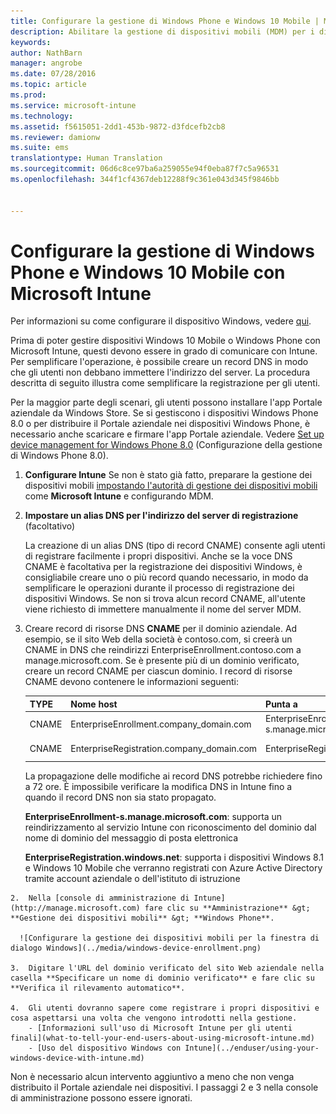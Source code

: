 ```yaml
---
title: Configurare la gestione di Windows Phone e Windows 10 Mobile | Microsoft Intune
description: Abilitare la gestione di dispositivi mobili (MDM) per i dispositivi Windows 10 Mobile o Windows Phone con Microsoft Intune.
keywords: 
author: NathBarn
manager: angrobe
ms.date: 07/28/2016
ms.topic: article
ms.prod: 
ms.service: microsoft-intune
ms.technology: 
ms.assetid: f5615051-2dd1-453b-9872-d3fdcefb2cb8
ms.reviewer: damionw
ms.suite: ems
translationtype: Human Translation
ms.sourcegitcommit: 06d6c8ce97ba6a259055e94f0eba87f7c5a96531
ms.openlocfilehash: 344f1cf4367deb12288f9c361e043d345f9846bb


---
```



# Configurare la gestione di Windows Phone e Windows 10 Mobile con Microsoft Intune
Per informazioni su come configurare il dispositivo Windows, vedere [qui](../enduser/using-your-windows-device-with-intune.md).

Prima di poter gestire dispositivi Windows 10 Mobile o Windows Phone con Microsoft Intune, questi devono essere in grado di comunicare con Intune. Per semplificare l'operazione, è possibile creare un record DNS in modo che gli utenti non debbano immettere l'indirizzo del server. La procedura descritta di seguito illustra come semplificare la registrazione per gli utenti.  

Per la maggior parte degli scenari, gli utenti possono installare l'app Portale aziendale da Windows Store. Se si gestiscono i dispositivi Windows Phone 8.0 o per distribuire il Portale aziendale nei dispositivi Windows Phone, è necessario anche scaricare e firmare l'app Portale aziendale. Vedere [Set up device management for Windows Phone 8.0](set-up-windows-phone-8.0-management-with-microsoft-intune.md) (Configurazione della gestione di Windows Phone 8.0).

1.  **Configurare Intune** Se non è stato già fatto, preparare la gestione dei dispositivi mobili [impostando l'autorità di gestione dei dispositivi mobili](get-ready-to-enroll-devices-in-microsoft-intune.md#set-mobile-device-management-authority) come **Microsoft Intune** e configurando MDM.

2.  **Impostare un alias DNS per l'indirizzo del server di registrazione** (facoltativo)

    La creazione di un alias DNS (tipo di record CNAME) consente agli utenti di registrare facilmente i propri dispositivi. Anche se la voce DNS CNAME è facoltativa per la registrazione dei dispositivi Windows, è consigliabile creare uno o più record quando necessario, in modo da semplificare le operazioni durante il processo di registrazione dei dispositivi Windows. Se non si trova alcun record CNAME, all'utente viene richiesto di immettere manualmente il nome del server MDM.

  1.  Creare record di risorse DNS **CNAME** per il dominio aziendale. Ad esempio, se il sito Web della società è contoso.com, si creerà un CNAME in DNS che reindirizzi EnterpriseEnrollment.contoso.com a manage.microsoft.com. Se è presente più di un dominio verificato, creare un record CNAME per ciascun dominio. I record di risorse CNAME devono contenere le informazioni seguenti:

      |TYPE|Nome host|Punta a|TTL|
      |--------|-------------|-------------|-------|
      |CNAME|EnterpriseEnrollment.company_domain.com|EnterpriseEnrollment-s.manage.microsoft.com |1 ora|
      |CNAME|EnterpriseRegistration.company_domain.com|EnterpriseRegistration.windows.net|1 ora|

      La propagazione delle modifiche ai record DNS potrebbe richiedere fino a 72 ore. È impossibile verificare la modifica DNS in Intune fino a quando il record DNS non sia stato propagato.

      **EnterpriseEnrollment-s.manage.microsoft.com**: supporta un reindirizzamento al servizio Intune con riconoscimento del dominio dal nome di dominio del messaggio di posta elettronica

      **EnterpriseRegistration.windows.net**: supporta i dispositivi Windows 8.1 e Windows 10 Mobile che verranno registrati con Azure Active Directory tramite account aziendale o dell'istituto di istruzione

    2.  Nella [console di amministrazione di Intune](http://manage.microsoft.com) fare clic su **Amministrazione** &gt; **Gestione dei dispositivi mobili** &gt; **Windows Phone**.

      ![Configurare la gestione dei dispositivi mobili per la finestra di dialogo Windows](../media/windows-device-enrollment.png)

    3.  Digitare l'URL del dominio verificato del sito Web aziendale nella casella **Specificare un nome di dominio verificato** e fare clic su **Verifica il rilevamento automatico**.

    4.  Gli utenti dovranno sapere come registrare i propri dispositivi e cosa aspettarsi una volta che vengono introdotti nella gestione.
        - [Informazioni sull'uso di Microsoft Intune per gli utenti finali](what-to-tell-your-end-users-about-using-microsoft-intune.md)
        - [Uso del dispositivo Windows con Intune](../enduser/using-your-windows-device-with-intune.md)



Non è necessario alcun intervento aggiuntivo a meno che non venga distribuito il Portale aziendale nei dispositivi.  I passaggi 2 e 3 nella console di amministrazione possono essere ignorati.



<!--HONumber=Aug16_HO1-->


